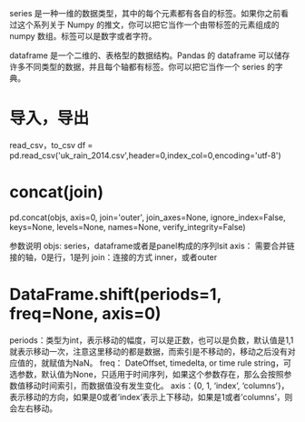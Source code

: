 series 是一种一维的数据类型，其中的每个元素都有各自的标签。如果你之前看过这个系列关于 Numpy 的推文，你可以把它当作一个由带标签的元素组成的 numpy 数组。标签可以是数字或者字符。

dataframe 是一个二维的、表格型的数据结构。Pandas 的 dataframe 可以储存许多不同类型的数据，并且每个轴都有标签。你可以把它当作一个 series 的字典。

#   导入，导出
read_csv，to_csv
df = pd.read_csv('uk_rain_2014.csv',header=0,index_col=0,encoding='utf-8')

#   concat(join)
pd.concat(objs, axis=0, join='outer', join_axes=None, ignore_index=False,
       keys=None, levels=None, names=None, verify_integrity=False)

参数说明 
objs: series，dataframe或者是panel构成的序列lsit 
axis： 需要合并链接的轴，0是行，1是列 
join：连接的方式 inner，或者outer

#   DataFrame.shift(periods=1, freq=None, axis=0)
periods：类型为int，表示移动的幅度，可以是正数，也可以是负数，默认值是1,1就表示移动一次，注意这里移动的都是数据，而索引是不移动的，移动之后没有对应值的，就赋值为NaN。
freq： DateOffset, timedelta, or time rule string，可选参数，默认值为None，只适用于时间序列，如果这个参数存在，那么会按照参数值移动时间索引，而数据值没有发生变化。
axis：{0, 1, ‘index’, ‘columns’}，表示移动的方向，如果是0或者’index’表示上下移动，如果是1或者’columns’，则会左右移动。